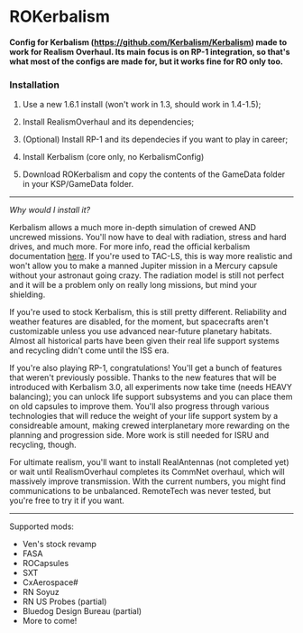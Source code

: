 # ROKerbalism

#### Config for Kerbalism (https://github.com/Kerbalism/Kerbalism) made to work for Realism Overhaul. Its main focus is on RP-1 integration, so that's what most of the configs are made for, but it works fine for RO only too.

### Installation

1. Use a new 1.6.1 install (won't work in 1.3, should work in 1.4-1.5);

1. Install RealismOverhaul and its dependencies;

1. (Optional) Install RP-1 and its dependecies if you want to play in career;

1. Install Kerbalism (core only, no KerbalismConfig)

1. Download ROKerbalism and copy the contents of the GameData folder in your KSP/GameData folder.

----

*Why would I install it?*

Kerbalism allows a much more in-depth simulation of crewed AND uncrewed missions. You'll now have to deal with radiation, stress and hard drives, and much more. For more info, read the official kerbalism documentation [here](https://kerbalism.readthedocs.io/en/latest/).
If you're used to TAC-LS, this is way more realistic and won't allow you to make a manned Jupiter mission in a Mercury capsule without your astronaut going crazy. The radiation model is still not perfect and it will be a problem only on really long missions, but mind your shielding.

If you're used to stock Kerbalism, this is still pretty different. Reliability and weather features are disabled, for the moment, but spacecrafts aren't customizable unless you use advanced near-future planetary habitats. Almost all historical parts have been given their real life support systems and recycling didn't come until the ISS era.

If you're also playing RP-1, congratulations! You'll get a bunch of features that weren't previously possible. Thanks to the new features that will be introduced with Kerbalism 3.0, all experiments now take time (needs HEAVY balancing); you can unlock life support subsystems and you can place them on old capsules to improve them. You'll also progress through various technologies that will reduce the weight of your life support system by a considreable amount, making crewed interplanetary more rewarding on the planning and progression side. More work is still needed for ISRU and recycling, though.

For ultimate realism, you'll want to install RealAntennas (not completed yet) or wait until RealismOverhaul completes its CommNet overhaul, which will massively improve transmission. With the current numbers, you might find communications to be unbalanced. RemoteTech was never tested, but you're free to try it if you want.

----

Supported mods:

- Ven's stock revamp
- FASA
- ROCapsules
- SXT
- CxAerospace#
- RN Soyuz
- RN US Probes (partial)
- Bluedog Design Bureau (partial)
- More to come!
